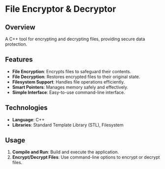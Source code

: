 # File Encryptor & Decryptor

## Overview
A C++ tool for encrypting and decrypting files, providing secure data protection.

## Features
- **File Encryption**: Encrypts files to safeguard their contents.
- **File Decryption**: Restores encrypted files to their original state.
- **Filesystem Support**: Handles file operations efficiently.
- **Smart Pointers**: Manages memory safely and effectively.
- **Simple Interface**: Easy-to-use command-line interface.

## Technologies
- **Language**: C++
- **Libraries**: Standard Template Library (STL), Filesystem

## Usage
1. **Compile and Run**: Build and execute the application.
2. **Encrypt/Decrypt Files**: Use command-line options to encrypt or decrypt files.

